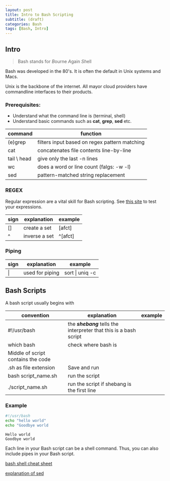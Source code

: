 ```yaml
---
layout: post
title: Intro to Bash Scripting
subtitle: (draft)
categories: Bash
tags: [Bash, Intro]
---
```


<style>
    table {
        width:100%
    }
</style>


## Intro

> Bash stands for *B*ourne *A*gain *Sh*ell

Bash was developed in the 80's. It is often the default in Unix systems and Macs.

Unix is the backbone of the internet. All mayor cloud providers have commandline interfaces to their products.

### Prerequisites: 

- Understand what the command line is (terminal, shell)
- Understand basic commands such as **cat**, **grep**, **sed** etc.

| command | function |
|---------| -------- |
| (e)grep| filters input based on regex pattern matching|
| cat | concatenates file contents line-by-line  |
| tail \ head | give only the last -n lines |
| wc | does a word or line count (falgs: -w -l) |
| sed | pattern-matched string replacement  |

### REGEX

Regular expression are a vital skill for Bash scripting. See [this site](https://regex101.com/) to test your expressions.

| sign | explanation | example |
| ---- | ----------- | ------- |
| [] | create a set | [afct] |
| ^ | inverse a set | ^[afct] |

### Piping


| sign | explanation | example |
| ---- | ----------- | ------- |
| \| | used for piping | sort \| uniq -c |


## Bash Scripts

A bash script usually begins with

| convention | explanation | example |
| ---- | ----------- | ------- |
| #!/usr/bash | the ***shebang*** tells the interpreter that this is a bash script |  |
| which bash | check where bash is |  |
| Middle of script contains the code |  |  |
| .sh as file extension  | Save and run  |  |
| bash script_name.sh  | run the script  |  |
| ./script_name.sh  | run the script if shebang is the first line  |  |

### Example

```bash
#!/usr/bash
echo "hello world"
echo "Goodbye world
```
```output
Hello world
Goodbye world
```

Each line in your Bash script can be a shell command. Thus, you can also include pipes in your Bash script.

[bash shell cheat sheet](https://www.educative.io/blog/bash-shell-command-cheat-sheet)

[explanation of sed](https://www.grymoire.com/Unix/Sed.html#uh-0)